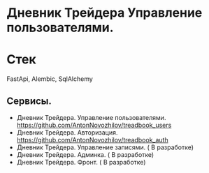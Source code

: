# Дневник Трейдера Управление пользователями. 

# Стек
FastApi, Alembic, SqlAlchemy

## Сервисы. 
- Дневник Трейдера. Управление пользователями.
https://github.com/AntonNovozhilov/treadbook_users
- Дневник Трейдера. Авторизация.
https://github.com/AntonNovozhilov/treadbook_auth
- Дневник Трейдера. Управление записями. ( В разработке)
- Дневник Трейдера. Админка. ( В разработке)
- Дневник Трейдера. Фронт. ( В разработке)